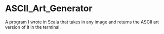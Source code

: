 # ASCII_Art_Generator
A program I wrote in Scala that takes in any image and returns the ASCII art version of it in the terminal.
